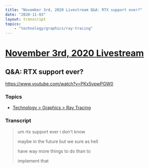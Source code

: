 ```yaml
---
title: "November 3rd, 2020 Livestream Q&A: RTX support ever?"
date: "2020-11-03"
layout: transcript
topics:
    - "technology/graphics/ray-tracing"
---
```

# [November 3rd, 2020 Livestream](../2020-11-03.md)
## Q&A: RTX support ever?
https://www.youtube.com/watch?v=PKx5vpwPGW0

### Topics
* [Technology > Graphics > Ray Tracing](../topics/technology/graphics/ray-tracing.md)

### Transcript

> um rtx support ever i don't know
>
> maybe in the future but we sure as hell
>
> have way more things to do than to
>
> implement that
